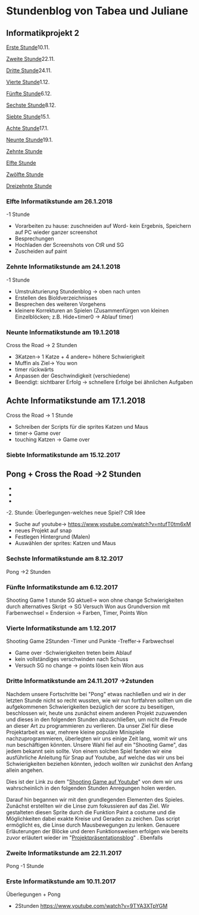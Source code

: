# Stundenblog von Tabea und Juliane

## Informatikprojekt 2


[Erste Stunde](#eins)10.11.

[Zweite Stunde](#zwei)22.11.

[Dritte Stunde](#drei)24.11.

[Vierte Stunde](#vier)1.12.

[Fünfte Stunde](#fünf)6.12.

[Sechste Stunde](#sechs)8.12.

[Siebte Stunde](#sieben)15.1.

[Achte Stunde](#acht)17.1.

[Neunte Stunde](#neun)19.1.

[Zehnte Stunde](#zehn)

[Elfte Stunde](#elf)

[Zwölfte Stunde](#zwölf)

[Dreizehnte Stunde](#dreizehn)

### <a name="elf"></a>Elfte Informatikstunde am 26.1.2018
-1 Stunde
- Vorarbeiten zu hause: zuschneiden auf Word- kein Ergebnis, Speichern auf PC wieder ganzer screenshot
- Besprechungen
- Hochladen der Screenshots von CtR und SG
- Zuscheiden auf paint

### <a name="zehnt"></a>Zehnte Informatikstunde am 24.1.2018
-1 Stunde
- Umstrukturierung Stundenblog -> oben nach unten
- Erstellen des Bioldverzeichnisses
- Besprechen des weiteren Vorgehens 
- kleinere Korrekturen an Spielen (Zusammenfürgen von kleinen Einzelblöcken; z.B. Hide+timer0 -> Ablauf timer)

### <a name="neun"></a>Neunte Informatikstunde am 19.1.2018
Cross the Road -> 2 Stunden
- 3Katzen-> 1 Katze + 4 andere= höhere Schwierigkeit
- Muffin als Ziel-> You won
- timer rückwärts
- Anpassen der Geschwindigkeit (verschiedene)
- Beendigt: sichtbarer Erfolg
-> schnellere Erfolge bei ähnlichen Aufgaben

## <a name="acht"></a>Achte Informatikstunde am 17.1.2018
Cross the Road -> 1 Stunde
- Schreiben der Scripts für die sprites Katzen und Maus
- timer-> Game over
- touching Katzen -> Game over 

### <a name="sieben"></a>Siebte Informatikstunde am 15.12.2017
Pong + Cross the Road ->2 Stunden
-
-
-
-
-2. Stunde: Überlegungen-welches neue Spiel? CtR Idee
- Suche auf youtube->  https://www.youtube.com/watch?v=ntufT0tm6xM
- neues Projekt auf snap
- Festlegen Hintergrund (Malen)
- Auswählen der sprites: Katzen und Maus


### <a name="sechs"></a>Sechste Informatikstunde am 8.12.2017
Pong ->2 Stunden


### <a name="fünf"></a>Fünfte Informatikstunde am 6.12.2017
Shooting Game 1 stunde 
SG aktuell-> won ohne change 
Schwierigkeiten durch alternatives Skript -> SG Versuch Won aus Grundversion mit Farbenwechsel = Endersion
-> Farben, Timer, Points
Won


### <a name="vier"></a>Vierte Informatikstunde am 1.12.2017
Shooting Game 2Stunden
-Timer und Punkte
-Treffer-> Farbwechsel
- Game over
-Schwierigkeiten treten beim Ablauf 
- kein vollständiges verschwinden nach Schuss
- Versuch SG no change -> points lösen kein Won aus


### <a name="drei"></a>Dritte Informatikstunde am 24.11.2017 ->2stunden

Nachdem unsere Fortschritte bei "Pong" etwas nachließen und wir in der letzten Stunde nicht so recht wussten, wie wir nun fortfahren sollten um die aufgekommenen Schwierigkeiten bezüglich der score zu beseitigen, beschlossen wir, heute uns zunächst einem anderen Projekt zuzuwenden und dieses in den folgenden Stunden abzuschließen, um nicht die Freude an dieser Art zu programmieren zu verlieren. 
Da unser Ziel für diese Projektarbeit es war, mehrere kleine populäre Minispiele nachzuprogrammieren, überlegten wir uns einige Zeit lang, womit wir uns nun beschäftigen könnten. Unsere Wahl fiel auf ein "Shooting Game", das jedem bekannt sein sollte. Von einem solchen Spiel fanden wir eine ausführliche Anleitung für Snap auf Youtube, auf welche das wir uns bei Schwierigkeiten beziehen könnten, jedoch wollten wir zunächst den Anfang allein angehen.

Dies ist der Link zu dem "<a href="https://www.youtube.com/watch?v=Un5c_LeC0Pw">Shooting Game auf Youtube</a>" von dem wir uns wahrscheinlich in den folgenden Stunden Anregungen holen werden.

Darauf hin begannen wir mit den grundlegenden Elementen des Spieles. Zunächst erstellten wir die Linse zum fokussieren auf das Ziel. Wir gestalteten diesen Sprite durch die Funktion Paint a costume und die Möglichkeiten dabei exakte Kreise und Geraden zu zeichen. Das script ermöglicht es, die Linse durch Mausbewegungen zu lenken. Genauere Erläuterungen der Blöcke und deren Funktionsweisen erfolgen wie bereits zuvor erläutert wieder im "<a href="https://github.com/Tabea000/2.Informatikprojekt-Projektpraesentation-">Projektpräsentationsblog</a>" . Ebenfalls 

### <a name="zwei"></a>Zweite Informatikstunde am 22.11.2017
Pong
-1 Stunde

### <a name="eins"></a>Erste Informatikstunde am 10.11.2017
Überlegungen + Pong
- 2Stunden
https://www.youtube.com/watch?v=9TYA3XTpYGM

